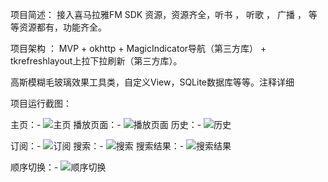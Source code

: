项目简述： 接入喜马拉雅FM SDK 资源，资源齐全，听书 ， 听歌 ， 广播 ， 等等资源都有，功能齐全。

项目架构 ： MVP + okhttp + MagicIndicator导航（第三方库） + tkrefreshlayout上拉下拉刷新（第三方库）。

高斯模糊毛玻璃效果工具类，自定义View，SQLite数据库等等。注释详细

项目运行截图：

主页：- ![主页](主页.jpg)       播放页面：- ![播放页面](播放页面.jpg)   历史：- ![历史](历史.jpg)


订阅：- ![订阅](订阅.jpg)       搜索：- ![搜索](搜索.jpg)   搜索结果：- ![搜索结果](搜索结果.jpg)

顺序切换：- ![顺序切换](顺序切换.jpg)  
